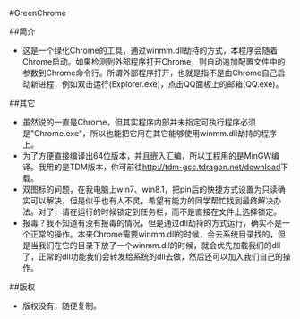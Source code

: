 #GreenChrome

##简介
* 这是一个绿化Chrome的工具，通过winmm.dll劫持的方式，本程序会随着Chrome启动。如果检测到外部程序打开Chrome，则自动追加配置文件中的参数到Chrome命令行。所谓外部程序打开，也就是指不是由Chrome自己启动新进程，例如双击运行(Explorer.exe)，点击QQ面板上的邮箱(QQ.exe)。

##其它
* 虽然说的一直是Chrome，但其实程序内部并未指定可执行程序必须是"Chrome.exe"，所以也能把它用在其它能够使用winmm.dll劫持的程序上。
* 为了方便直接编译出64位版本，并且嵌入汇编，所以工程用的是MinGW编译。我用的是TDM版本，你可前往<http://tdm-gcc.tdragon.net/download>下载。
* 双图标的问题，在我电脑上win7、win8.1，把pin后的快捷方式设置为只读确实可以解决，但是似乎也有人不灵，希望有能力的同学帮忙找到最终解决办法。对了，请在运行的时候锁定到任务栏，而不是直接在文件上选择锁定。
* 报毒？我不知道有没有报毒的情况，但是通过dll劫持的方式运行，确实不是一个正常的操作。本来Chrome需要winmm.dll的时候，会去系统目录找的，但是当我们在它的目录下放了一个winmm.dll的时候，就会优先加载我们的dll了，正常的dll功能我们会转发给系统的dll去做，然后还可以加入我们自己的操作。

##版权
* 版权没有，随便复制。